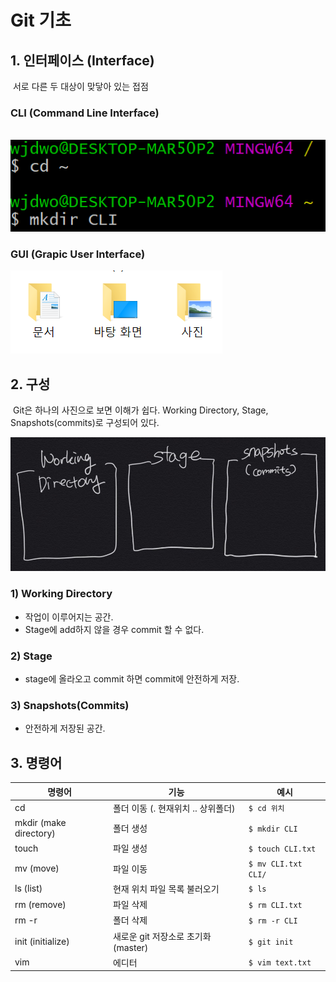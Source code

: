 # Git 기초

## 1. 인터페이스 (Interface)

​	서로 다른 두 대상이 맞닿아 있는 접점



### CLI (Command Line Interface)

​	![image-20201229162620766](201229.assets/image-20201229162620766.png)



### GUI (Grapic User Interface)

![image-20201229162702681](201229.assets/image-20201229162702681.png)

## 2. 구성

​	Git은 하나의 사진으로 보면 이해가 쉽다.  Working Directory, Stage, Snapshots(commits)로 구성되어 있다.

![image-20201229163725328](201229.assets/image-20201229163725328.png)

### 1) Working Directory

- 작업이 이루어지는 공간.
- Stage에 add하지 않을 경우 commit 할 수 없다.

### 2) Stage

- stage에 올라오고 commit 하면 commit에 안전하게 저장.

### 3) Snapshots(Commits)

- 안전하게 저장된 공간.



## 3. 명령어

| 명령어                 | 기능                                | 예시                |
| ---------------------- | ----------------------------------- | ------------------- |
| cd                     | 폴더 이동 (. 현재위치 .. 상위폴더)  | `$ cd 위치`         |
| mkdir (make directory) | 폴더 생성                           | `$ mkdir CLI`       |
| touch                  | 파일 생성                           | `$ touch CLI.txt`   |
| mv (move)              | 파일 이동                           | `$ mv CLI.txt CLI/` |
| ls (list)              | 현재 위치 파일 목록 불러오기        | `$ ls`              |
| rm (remove)            | 파일 삭제                           | `$ rm CLI.txt`      |
| rm -r                  | 폴더 삭제                           | `$ rm -r CLI`       |
| init (initialize)      | 새로운 git 저장소로 초기화 (master) | `$ git init`        |
| vim                    | 에디터                              | `$ vim text.txt`    |

